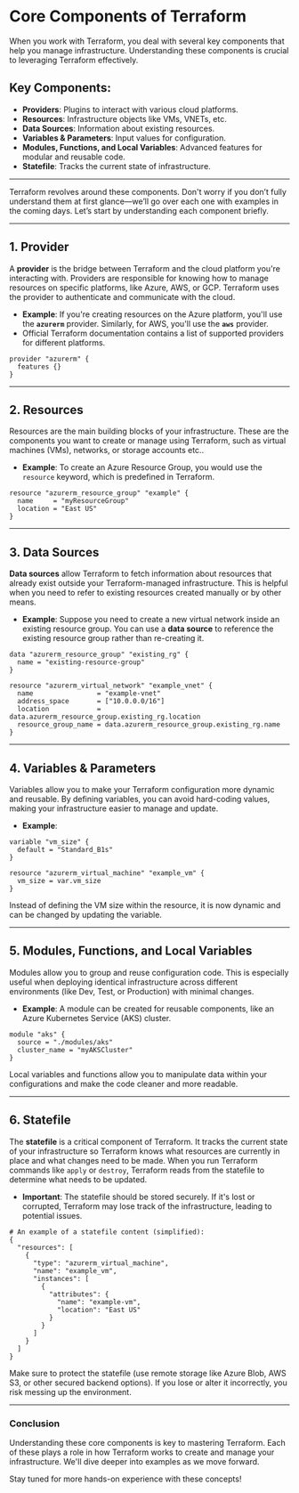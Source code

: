 
# Core Components of Terraform

When you work with Terraform, you deal with several key components that help you manage infrastructure. Understanding these components is crucial to leveraging Terraform effectively.

## Key Components:

- **Providers**: Plugins to interact with various cloud platforms.
- **Resources**: Infrastructure objects like VMs, VNETs, etc.
- **Data Sources**: Information about existing resources.
- **Variables & Parameters**: Input values for configuration.
- **Modules, Functions, and Local Variables**: Advanced features for modular and reusable code.
- **Statefile**: Tracks the current state of infrastructure.

---

Terraform revolves around these components. Don't worry if you don’t fully understand them at first glance—we’ll go over each one with examples in the coming days. Let’s start by understanding each component briefly.

---

## 1. **Provider** 

A **provider** is the bridge between Terraform and the cloud platform you're interacting with. Providers are responsible for knowing how to manage resources on specific platforms, like Azure, AWS, or GCP. Terraform uses the provider to authenticate and communicate with the cloud.

- **Example**: If you're creating resources on the Azure platform, you'll use the **`azurerm`** provider. Similarly, for AWS, you'll use the **`aws`** provider. 
- Official Terraform documentation contains a list of supported providers for different platforms.

```hcl
provider "azurerm" {
  features {}
}
```

---

## 2. **Resources** 

Resources are the main building blocks of your infrastructure. These are the components you want to create or manage using Terraform, such as virtual machines (VMs), networks, or storage accounts etc..

- **Example**: To create an Azure Resource Group, you would use the `resource` keyword, which is predefined in Terraform.

```hcl
resource "azurerm_resource_group" "example" {
  name     = "myResourceGroup"
  location = "East US"
}
```

---

## 3. **Data Sources** 

**Data sources** allow Terraform to fetch information about resources that already exist outside your Terraform-managed infrastructure. This is helpful when you need to refer to existing resources created manually or by other means.

- **Example**: Suppose you need to create a new virtual network inside an existing resource group. You can use a **data source** to reference the existing resource group rather than re-creating it.

```hcl
data "azurerm_resource_group" "existing_rg" {
  name = "existing-resource-group"
}

resource "azurerm_virtual_network" "example_vnet" {
  name                = "example-vnet"
  address_space       = ["10.0.0.0/16"]
  location            = data.azurerm_resource_group.existing_rg.location
  resource_group_name = data.azurerm_resource_group.existing_rg.name
}
```

---

## 4. **Variables & Parameters** 

Variables allow you to make your Terraform configuration more dynamic and reusable. By defining variables, you can avoid hard-coding values, making your infrastructure easier to manage and update.

- **Example**: 

```hcl
variable "vm_size" {
  default = "Standard_B1s"
}

resource "azurerm_virtual_machine" "example_vm" {
  vm_size = var.vm_size
}
```

Instead of defining the VM size within the resource, it is now dynamic and can be changed by updating the variable.

---

## 5. **Modules, Functions, and Local Variables** 

Modules allow you to group and reuse configuration code. This is especially useful when deploying identical infrastructure across different environments (like Dev, Test, or Production) with minimal changes.

- **Example**: A module can be created for reusable components, like an Azure Kubernetes Service (AKS) cluster. 

```hcl
module "aks" {
  source = "./modules/aks"
  cluster_name = "myAKSCluster"
}
```

Local variables and functions allow you to manipulate data within your configurations and make the code cleaner and more readable.

---

## 6. **Statefile**

The **statefile** is a critical component of Terraform. It tracks the current state of your infrastructure so Terraform knows what resources are currently in place and what changes need to be made. When you run Terraform commands like `apply` or `destroy`, Terraform reads from the statefile to determine what needs to be updated.

- **Important**: The statefile should be stored securely. If it's lost or corrupted, Terraform may lose track of the infrastructure, leading to potential issues.

```plaintext
# An example of a statefile content (simplified):
{
  "resources": [
    {
      "type": "azurerm_virtual_machine",
      "name": "example_vm",
      "instances": [
        {
          "attributes": {
            "name": "example-vm",
            "location": "East US"
          }
        }
      ]
    }
  ]
}
```

Make sure to protect the statefile (use remote storage like Azure Blob, AWS S3, or other secured backend options). If you lose or alter it incorrectly, you risk messing up the environment.

---

### **Conclusion**

Understanding these core components is key to mastering Terraform. Each of these plays a role in how Terraform works to create and manage your infrastructure. We'll dive deeper into examples as we move forward. 

Stay tuned for more hands-on experience with these concepts!


